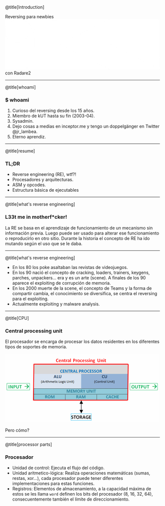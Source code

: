 @title[Introduction]

Reversing para newbies
<br>
![](logo.png)
<br>
con Radare2

---

@title[whoami]

### <span class="gold">$ whoami</span>

1. Curioso del reversing desde los 15 años.
2. Miembro de kUT hasta su fin (2003-04).
3. Sysadmin.
4. Dejo cosas a medias en inceptor.me y tengo un doppelgänger en Twitter @jr_lambea.
5. Eterno aprendiz.

---

@title[resume]

### <span class="gold">TL;DR</span>

* Reverse engineering (RE), wtf?!
* Procesadores y arquitecturas.
* ASM y opcodes.
* Estructura básica de ejecutables

---

@title[what's reverse engineering]

### <span class="gold">L33t me in motherf*cker!</span>

La RE se basa en el aprendizaje de funcionamiento de un mecanismo sin información previa. Luego puede ser usado para alterar ese funcionamiento o reproducirlo en otro sitio. Durante la historia el concepto de RE ha ido mutando según el uso que se le daba.

---

@title[what's reverse engineering]

* En los 80 los poke asaltaban las revistas de videojuegos.
* En los 90 nació el concepto de cracking, loaders, trainers, keygens, parches, unpackers... era y es un arte (scene). A finales de los 90 aparece el exploiting de corrupción de memoria.
* En los 2000 muerte de la scene, el concepto de Teams y la forma de compartir cambia, el conocimiento se diversifica, se centra el reversing para el exploiting.
* Actualmente exploiting y malware analysis.

---

@title[CPU]

### <span class="gold">Central processing unit</span>

El procesador se encarga de procesar los datos residentes en los diferentes tipos de soportes de memoria.

![](cpu.gif)

Pero cómo?

---

@title[processor parts]

### <span class="gold">Procesador</span>

* Unidad de control: Ejecuta el flujo del código.
* Unidad aritmetico-lógica: Realiza operaciones matemáticas (sumas, restas, xor...), cada procesador puede tener diferentes implementaciones para estas funciones.
* Registros: Elementos de almacenamiento, a la capacidad máxima de estos se les llama `word` definen los bits del procesador (8, 16, 32, 64), consecuentemente también el límite de direccionamiento.
